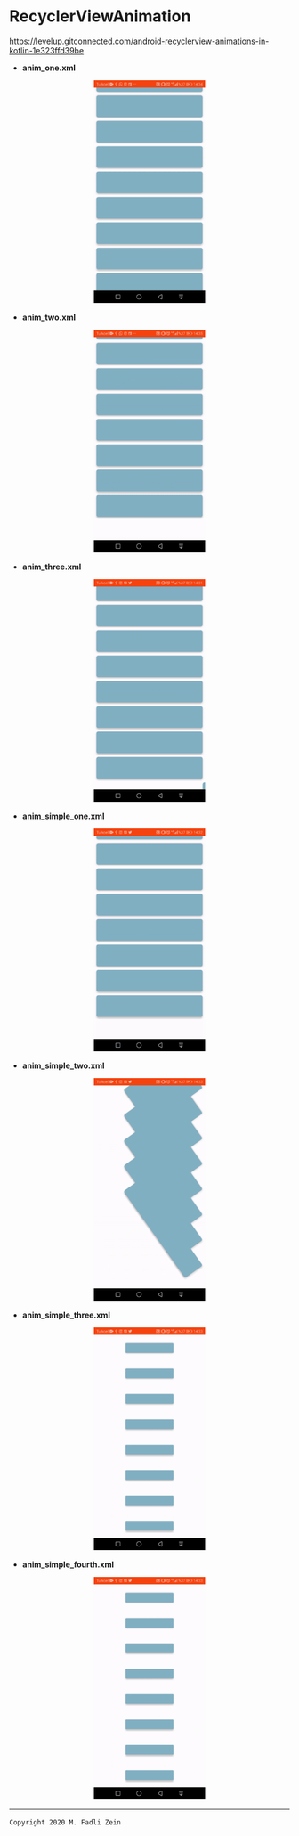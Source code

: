 # RecyclerViewAnimation
 https://levelup.gitconnected.com/android-recyclerview-animations-in-kotlin-1e323ffd39be

- **anim_one.xml**

<p align="center">
  <img src="https://github.com/gzeinnumer/RecyclerViewAnimation/blob/master/preview/example1.gif" width="200"/>
</p>

- **anim_two.xml**

<p align="center">
  <img src="https://github.com/gzeinnumer/RecyclerViewAnimation/blob/master/preview/example2.gif" width="200"/>
</p>

- **anim_three.xml**

<p align="center">
  <img src="https://github.com/gzeinnumer/RecyclerViewAnimation/blob/master/preview/example3.gif" width="200"/>
</p>

- **anim_simple_one.xml**

<p align="center">
  <img src="https://github.com/gzeinnumer/RecyclerViewAnimation/blob/master/preview/example4.gif" width="200"/>
</p>

- **anim_simple_two.xml**

<p align="center">
  <img src="https://github.com/gzeinnumer/RecyclerViewAnimation/blob/master/preview/example5.gif" width="200"/>
</p>

- **anim_simple_three.xml**

<p align="center">
  <img src="https://github.com/gzeinnumer/RecyclerViewAnimation/blob/master/preview/example6.gif" width="200"/>
</p>

- **anim_simple_fourth.xml**

<p align="center">
  <img src="https://github.com/gzeinnumer/RecyclerViewAnimation/blob/master/preview/example7.gif" width="200"/>
</p>

---

```
Copyright 2020 M. Fadli Zein
```